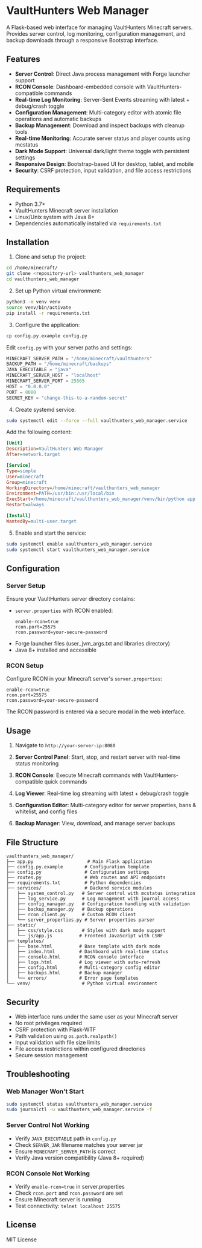 # VaultHunters Web Manager

A Flask-based web interface for managing VaultHunters Minecraft servers. Provides server control, log monitoring, configuration management, and backup downloads through a responsive Bootstrap interface.

## Features

- **Server Control**: Direct Java process management with Forge launcher support
- **RCON Console**: Dashboard-embedded console with VaultHunters-compatible commands
- **Real-time Log Monitoring**: Server-Sent Events streaming with latest + debug/crash toggle
- **Configuration Management**: Multi-category editor with atomic file operations and automatic backups
- **Backup Management**: Download and inspect backups with cleanup tools
- **Real-time Monitoring**: Accurate server status and player counts using mcstatus
- **Dark Mode Support**: Universal dark/light theme toggle with persistent settings
- **Responsive Design**: Bootstrap-based UI for desktop, tablet, and mobile
- **Security**: CSRF protection, input validation, and file access restrictions

## Requirements

- Python 3.7+
- VaultHunters Minecraft server installation
- Linux/Unix system with Java 8+
- Dependencies automatically installed via `requirements.txt`

## Installation

1. Clone and setup the project:
```bash
cd /home/minecraft/
git clone <repository-url> vaulthunters_web_manager
cd vaulthunters_web_manager
```

2. Set up Python virtual environment:
```bash
python3 -m venv venv
source venv/bin/activate
pip install -r requirements.txt
```

3. Configure the application:
```bash
cp config.py.example config.py
```

Edit `config.py` with your server paths and settings:
```python
MINECRAFT_SERVER_PATH = "/home/minecraft/vaulthunters"
BACKUP_PATH = "/home/minecraft/backups"
JAVA_EXECUTABLE = "java"
MINECRAFT_SERVER_HOST = "localhost"
MINECRAFT_SERVER_PORT = 25565
HOST = "0.0.0.0"
PORT = 8080
SECRET_KEY = "change-this-to-a-random-secret"
```

4. Create systemd service:
```bash
sudo systemctl edit --force --full vaulthunters_web_manager.service
```

Add the following content:
```ini
[Unit]
Description=VaultHunters Web Manager
After=network.target

[Service]
Type=simple
User=minecraft
Group=minecraft
WorkingDirectory=/home/minecraft/vaulthunters_web_manager
Environment=PATH=/usr/bin:/usr/local/bin
ExecStart=/home/minecraft/vaulthunters_web_manager/venv/bin/python app.py
Restart=always

[Install]
WantedBy=multi-user.target
```

5. Enable and start the service:
```bash
sudo systemctl enable vaulthunters_web_manager.service
sudo systemctl start vaulthunters_web_manager.service
```

## Configuration

### Server Setup

Ensure your VaultHunters server directory contains:
- `server.properties` with RCON enabled:
  ```properties
  enable-rcon=true
  rcon.port=25575
  rcon.password=your-secure-password
  ```
- Forge launcher files (user_jvm_args.txt and libraries directory)
- Java 8+ installed and accessible

### RCON Setup

Configure RCON in your Minecraft server's `server.properties`:
```properties
enable-rcon=true
rcon.port=25575
rcon.password=your-secure-password
```

The RCON password is entered via a secure modal in the web interface.

## Usage

1. Navigate to `http://your-server-ip:8080`

2. **Server Control Panel**: Start, stop, and restart server with real-time status monitoring

3. **RCON Console**: Execute Minecraft commands with VaultHunters-compatible quick commands

4. **Log Viewer**: Real-time log streaming with latest + debug/crash toggle

5. **Configuration Editor**: Multi-category editor for server properties, bans & whitelist, and config files

6. **Backup Manager**: View, download, and manage server backups

## File Structure

```
vaulthunters_web_manager/
├── app.py                    # Main Flask application
├── config.py.example        # Configuration template
├── config.py                # Configuration settings
├── routes.py                # Web routes and API endpoints
├── requirements.txt         # Python dependencies
├── services/                # Backend service modules
│   ├── system_control.py   # Server control with mcstatus integration
│   ├── log_service.py      # Log management with journal access
│   ├── config_manager.py   # Configuration handling with validation
│   ├── backup_manager.py   # Backup operations
│   ├── rcon_client.py      # Custom RCON client
│   └── server_properties.py # Server properties parser
├── static/
│   ├── css/style.css       # Styles with dark mode support
│   └── js/app.js          # Frontend JavaScript with CSRF
├── templates/
│   ├── base.html          # Base template with dark mode
│   ├── index.html         # Dashboard with real-time status
│   ├── console.html       # RCON console interface
│   ├── logs.html          # Log viewer with auto-refresh
│   ├── config.html        # Multi-category config editor
│   ├── backups.html       # Backup manager
│   └── errors/            # Error page templates
└── venv/                   # Python virtual environment
```

## Security

- Web interface runs under the same user as your Minecraft server
- No root privileges required
- CSRF protection with Flask-WTF
- Path validation using `os.path.realpath()`
- Input validation with file size limits
- File access restrictions within configured directories
- Secure session management

## Troubleshooting

### Web Manager Won't Start
```bash
sudo systemctl status vaulthunters_web_manager.service
sudo journalctl -u vaulthunters_web_manager.service -f
```

### Server Control Not Working
- Verify `JAVA_EXECUTABLE` path in `config.py`
- Check `SERVER_JAR` filename matches your server jar
- Ensure `MINECRAFT_SERVER_PATH` is correct
- Verify Java version compatibility (Java 8+ required)

### RCON Console Not Working
- Verify `enable-rcon=true` in server.properties
- Check `rcon.port` and `rcon.password` are set
- Ensure Minecraft server is running
- Test connectivity: `telnet localhost 25575`

## License

MIT License